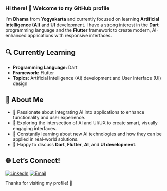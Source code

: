### Hi there! 👋 Welcome to my GitHub profile

I'm **Dhama** from **Yogyakarta** and currently focused on learning **Artificial Intelligence (AI)** and **UI** development. I have a strong interest in the **Dart** programming language and the **Flutter** framework to create modern, AI-enhanced applications with responsive interfaces.

## 🔍 Currently Learning

- **Programming Language:** Dart
- **Framework:** Flutter
- **Topics:** Artificial Intelligence (AI) development and User Interface (UI) design

## 🎯 About Me

- 🌱 Passionate about integrating AI into applications to enhance functionality and user experience.
- 🎨 Exploring the intersection of AI and UI/UX to create smart, visually engaging interfaces.
- 🤖 Constantly learning about new AI technologies and how they can be applied in real-world solutions.
- 💬 Happy to discuss **Dart**, **Flutter**, **AI**, and **UI development**.

## 🌐 Let’s Connect!

[![LinkedIn](https://img.shields.io/badge/LinkedIn-000?style=for-the-badge&logo=linkedin&logoColor=0A66C2)](https://www.linkedin.com/in/dhama-shidqi-putra-12897232a)
[![Email](https://img.shields.io/badge/Email-000?style=for-the-badge&logo=gmail&logoColor=EA4335)](mailto:dhamzk026@gmail.com)

Thanks for visiting my profile! 🚀
